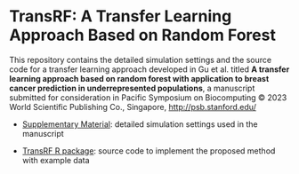 # TransRF: A Transfer Learning Approach Based on Random Forest

This repository contains the detailed simulation settings and the source code for a transfer learning approach developed in Gu et al. titled **A transfer learning approach based on random forest with application to breast cancer prediction in underrepresented populations**, a manuscript submitted for consideration in Pacific Symposium on Biocomputing © 2023 World Scientific Publishing Co., Singapore, http://psb.stanford.edu/

- [Supplementary Material](TransRF/TransRF_supplement.pdf): detailed simulation settings used in the manuscript

- [TransRF R package](https://github.com/yiiihan/TransRF): source code to implement the proposed method with example data
